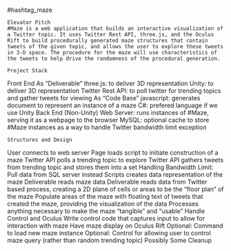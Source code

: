 #hashtag_maze

	Elevator Pitch
	#Maze is a web application that builds an interactive visualization of a Twitter topic. It uses Twitter Rest API, three.js, and the Oculus Rift to build procedurally generated maze structures that contain tweets of the given topic, and allows the user to explore these tweets in 3-D space. The procedure for the maze will use characteristics of the tweets to help drive the randomness of the procedural generation.

	Project Stack

Front End
As “Deliverable”
three.js: to deliver 3D representation
Unity: to deliver 3D representation
Twitter Rest API: to poll twitter for trending topics and gather tweets for viewing
As “Code Base”
javascript: generates document to represent an instance of a maze
C#: prefered language if we use Unity
Back End
(Non-Unity)
Web Server: runs instances of #Maze, serving it as a webpage to the browser
MySQL: optional cache to store #Maze instances as a way to handle Twitter bandwidth limit exception

	Structures and Design
User connects to web server
Page loads script to initiate construction of a maze
Twitter API polls a trending topic to explore
Twitter API gathers tweets from trending topic and stores them into a set
Handling Bandwidth Limit: Pull data from SQL server instead
Scripts creates data representation of the maze
Deliverable reads maze data
Deliverable reads data from Twitter based process, creating a 2D plane of cells or areas to be the “floor plan” of the maze
Populate areas of the maze with floating text of tweets that created the maze, providing the visualization of the data
Processes anything necessary to make the maze “tangible” and “usable”
Handle Control and Oculus
Write control code that captures input to allow for interaction with maze
Have maze display on Oculus Rift
Optional: Command to load new maze instance
Optional: Control for allowing user to control maze query (rather than random trending topic)
Possibly Some Cleanup
